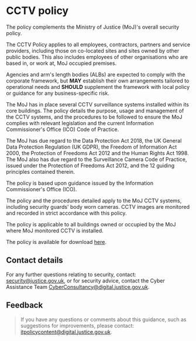 # CCTV policy

The policy complements the Ministry of Justice \(MoJ\)'s overall security policy.

The CCTV Policy applies to all employees, contractors, partners and service providers, including those on co-located sites and sites owned by other public bodies. This also includes employees of other organisations who are based in, or work at, MoJ occupied premises.

Agencies and arm's length bodies \(ALBs\) are expected to comply with the corporate framework, but **MAY** establish their own arrangements tailored to operational needs and **SHOULD** supplement the framework with local policy or guidance for any business-specific risk.

The MoJ has in place several CCTV surveillance systems installed within its core buildings. The policy details the purpose, usage and management of the CCTV systems, and the procedures to be followed to ensure the MoJ complies with relevant legislation and the current Information Commissioner's Office \(ICO\) Code of Practice.

The MoJ has due regard to the Data Protection Act 2018, the UK General Data Protection Regulation \(UK GDPR\), the Freedom of Information Act 2000, the Protection of Freedoms Act 2012 and the Human Rights Act 1998. The MoJ also has due regard to the Surveillance Camera Code of Practice, issued under the Protection of Freedoms Act 2012, and the 12 guiding principles contained therein.

The policy is based upon guidance issued by the Information Commissioner's Office \(ICO\).

The policy and the procedures detailed apply to the MoJ CCTV systems, including security guards' body worn cameras. CCTV images are monitored and recorded in strict accordance with this policy.

The policy is applicable to all buildings owned or occupied by the MoJ where MoJ monitored CCTV is installed.

The policy is available for download [here](/gs/MoJ_CCTV_Policy.docx).

## Contact details

For any further questions relating to security, contact: [security@justice.gov.uk](mailto:security@justice.gov.uk), or for security advice, contact the Cyber Assistance Team [CyberConsultancy@digital.justice.gov.uk](mailto:CyberConsultancy@digital.justice.gov.uk).

## Feedback

> If you have any questions or comments about this guidance, such as suggestions for improvements, please contact: [itpolicycontent@digital.justice.gov.uk](mailto:itpolicycontent@digital.justice.gov.uk).

